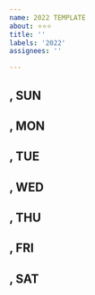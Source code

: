 ```yaml
---
name: 2022 TEMPLATE
about: ⭐⭐⭐
title: ''
labels: '2022'
assignees: ''

---
```


## , SUN

## , MON

## , TUE

## , WED

## , THU

## , FRI

## , SAT
